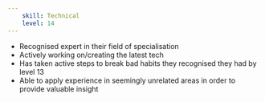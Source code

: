 ```yaml
---
    skill: Technical
    level: 14
---
```

- Recognised expert in their field of specialisation
- Actively working on/creating the latest tech
- Has taken active steps to break bad habits they recognised they had by level 13
- Able to apply experience in seemingly unrelated areas in order to provide valuable insight
